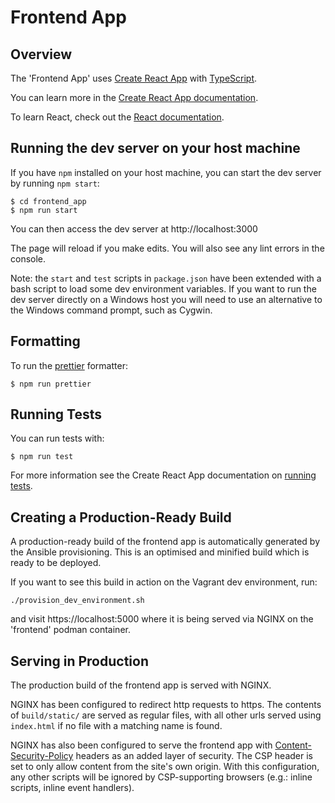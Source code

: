 # Frontend App

## Overview

The 'Frontend App' uses [Create React App](https://github.com/facebook/create-react-app)
with [TypeScript](https://www.typescriptlang.org).

You can learn more in the
[Create React App documentation](https://facebook.github.io/create-react-app/docs/getting-started).

To learn React, check out the [React documentation](https://reactjs.org/).


## Running the dev server on your host machine

If you have `npm` installed on your host machine, you can start the dev server
by running `npm start`:

```
$ cd frontend_app
$ npm run start
```

You can then access the dev server at http://localhost:3000

The page will reload if you make edits. You will also see any lint errors in
the console.

Note: the `start` and `test` scripts in `package.json` have been extended
with a bash script to load some dev environment variables. If you want to run
the dev server directly on a Windows host you will need to use an alternative
to the Windows command prompt, such as Cygwin.

## Formatting

To run the [prettier](https://prettier.io) formatter:

```
$ npm run prettier
```

## Running Tests

You can run tests with:

```
$ npm run test
```

For more information see the Create React App documentation on
[running tests](https://create-react-app.dev/docs/running-tests).

## Creating a Production-Ready Build

A production-ready build of the frontend app is automatically generated by the
Ansible provisioning. This is an optimised and minified build which is ready to
be deployed.

If you want to see this build in action on the Vagrant dev environment, run:

```
./provision_dev_environment.sh
```

and visit https://localhost:5000 where it is being
served via NGINX on the 'frontend' podman container.

## Serving in Production

The production build of the frontend app is served with NGINX.

NGINX has been configured to redirect http requests to https. The contents of
`build/static/` are served as regular files, with all other urls served using
`index.html` if no file with a matching name is found.

NGINX has also been configured to serve the frontend app with 
[Content-Security-Policy](https://developer.mozilla.org/en-US/docs/Web/HTTP/CSP)
headers as an added layer of security. The CSP header is set to only allow content
from the site's own origin. With this configuration, any other scripts will be
ignored by CSP-supporting browsers (e.g.: inline scripts, inline event handlers). 
